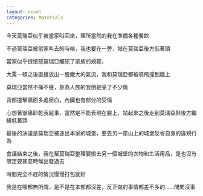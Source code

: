 ```yaml
---
layout: novel
categories: Materials
---
```


今天莫瑞亞似乎被當家叫回來，理所當然的我在準備各種餐飲  

不過莫瑞亞被當家叫去的時候，我也要在一旁，站在莫瑞亞後方低著頭  

當家似乎很憤怒莫瑞亞觸犯了家族的規範，  

大罵一頓之後直接放出一股龐大的氣流，我和莫瑞亞都被噴飛撞到牆上  

莫瑞亞當然不痛不癢，身為人族的我倒是受了不少傷  

背部撞擊牆面多處瘀血，內臟也有部分的受傷  

心想著很痛耶乾我屁事，當然是不能表現在臉上，站起來之後走到莫瑞亞斜後方繼續低著頭  

最後的決議是莫瑞亞被逐出本家的城堡，要去另一座山上的城堡反省自身的違規行為  

會議結束之後，我在幫莫瑞亞整理要搬去另一個城堡的衣物和生活用品，是也沒有限定要甚麼時候出發過去 

時間完全不趕的情況慢慢打包就好

我是在哪都無所謂，是不是在本部都沒差，反正做的事情都差不多的......閒閒沒事
